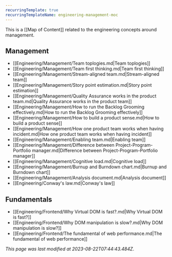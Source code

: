 ```yaml
---
recurringTemplate: true
recurringTemplateName: engineering-management-moc
---
```


This is a [[Map of Content]] related to the engineering concepts around management.

## Management

- [[Engineering/Management/Team toplogies.md|Team toplogies]]
- [[Engineering/Management/Team first thinking.md|Team first thinking]]
- [[Engineering/Management/Stream-aligned team.md|Stream-aligned team]]
- [[Engineering/Management/Story point estimation.md|Story point estimation]]
- [[Engineering/Management/Quality Assurance works in the product team.md|Quality Assurance works in the product team]]
- [[Engineering/Management/How to run the Backlog Grooming effectively.md|How to run the Backlog Grooming effectively]]
- [[Engineering/Management/How to build a product sense.md|How to build a product sense]]
- [[Engineering/Management/How one product team works when having incident.md|How one product team works when having incident]]
- [[Engineering/Management/Enabling team.md|Enabling team]]
- [[Engineering/Management/Difference between Project-Program-Portfolio manager.md|Difference between Project-Program-Portfolio manager]]
- [[Engineering/Management/Cognitive load.md|Cognitive load]]
- [[Engineering/Management/Burnup and Burndown chart.md|Burnup and Burndown chart]]
- [[Engineering/Management/Analysis document.md|Analysis document]]
- [[Engineering/Conway's law.md|Conway's law]]

## Fundamentals

- [[Engineering/Frontend/Why Virtual DOM is fast?.md|Why Virtual DOM is fast?]]
- [[Engineering/Frontend/Why DOM manipulation is slow?.md|Why DOM manipulation is slow?]]
- [[Engineering/Frontend/The fundamental of web performance.md|The fundamental of web performance]]


*This page was last modified at 2023-08-22T07:44:43.484Z*.
